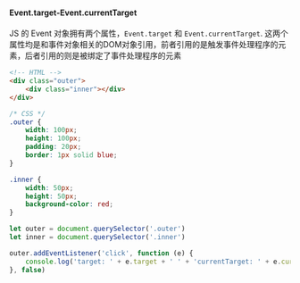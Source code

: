#### Event.target-Event.currentTarget

JS 的 Event 对象拥有两个属性，`Event.target` 和 `Event.currentTarget`. 这两个属性均是和事件对象相关的DOM对象引用，前者引用的是触发事件处理程序的元素，后者引用的则是被绑定了事件处理程序的元素

```html
<!-- HTML -->
<div class="outer">
    <div class="inner"></div>
</div>
```

```css
/* CSS */
.outer {
    width: 100px;
    height: 100px;
    padding: 20px;
    border: 1px solid blue;
}

.inner {
    width: 50px;
    height: 50px;
    background-color: red;
}
```

```JavaScript
let outer = document.querySelector('.outer')
let inner = document.querySelector('.inner')

outer.addEventListener('click', function (e) {
    console.log('target: ' + e.target + ' ' + 'currentTarget: ' + e.currentTarget)
}, false)
```
